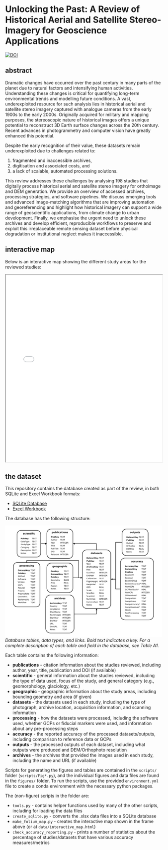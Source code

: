 # Unlocking the Past: A Review of Historical Aerial and Satellite Stereo-Imagery for Geoscience Applications

[![DOI](https://zenodo.org/badge/485547421.svg)](https://zenodo.org/badge/latestdoi/485547421)

## abstract

Dramatic changes have occurred over the past century in many parts of the planet due to natural factors and intensifying
human activities. Understanding these changes is critical for quantifying long-term environmental trends and modelling
future conditions. A vast, underexploited resource for such analysis lies in historical aerial and satellite stereo
imagery captured with analogue cameras from the early 1900s to the early 2000s. Originally acquired for military and
mapping purposes, the stereoscopic nature of historical images offers a unique potential to reconstruct 3D Earth surface
changes across the 20th century. Recent advances in photogrammetry and computer vision have greatly enhanced this
potential.

Despite the early recognition of their value, these datasets remain underexploited due to challenges related to:
  1) fragmented and inaccessible archives,
  2) digitisation and associated costs, and
  3) a lack of scalable, automated processing solutions.

This review addresses these challenges by analysing 198 studies that digitally process historical aerial and satellite
stereo imagery for orthoimage and DEM generation. We provide an overview of accessed archives, processing strategies, 
and software pipelines. We discuss emerging tools and advanced image-matching algorithms that are improving automation
and georeferencing and highlight how historical imagery can support a wide range of geoscientific applications, from
climate change to urban development. Finally, we emphasise the urgent need to unlock these archives and develop
efficient, reproducible workflows to preserve and exploit this irreplaceable remote sensing dataset before physical
degradation or institutional neglect makes it inaccessible.

## interactive map

Below is an interactive map showing the different study areas for the reviewed studies:

<iframe src="data/interactive_map.html" height="600px" width="100%"></iframe>

## the dataset

This repository contains the database created as part of the review, in both SQLite and Excel Workbook formats:

- [SQLite Database](data/Historic_Air_Photos.db)
- [Excel Workbook](data/Review_Historic_Air_Photos.xlsx)

The database has the following structure:

![Database](figures/FigA4_DatabaseDiagram.png)
*Database tables, data types, and links. Bold text indicates a key. For a complete description of each table and
field in the database, see Table A1.*

Each table contains the following information:

- **publications** - citation information about the studies reviewed, including author, year, title, publication
  and DOI (if available)  
- **scientific** - general information about the studies reviewed, including the type of data used, focus of the study,
  and general category (e.g., geomorphology, glaciology, etc.)
- **geographic** - geographic information about the study areas, including bounding geometry and area (if given)
- **datasets** - the datasets used in each study, including the type of photograph, archive location,
  acquisition information, and scanning information
- **processing** - how the datasets were processed, including the software used, whether GCPs or
  fiducial markers were used, and information about any pre-processing steps
- **accuracy** - the reported accuracy of the processed datasets/outputs, including comparison to reference data or GCPs
- **outputs** - the processed outputs of each dataset, including what outputs were produced and DEM/Orthophoto resolution
- **archives** - the archives that provided the images used in each study, including the name and URL (if available)

Scripts for generating the figures and tables are contained in the `scripts/` folder (`scripts/Fig*.py`), and the individual 
figures and data files are found in the `figures/` folder. To run the scripts, use the provided `environment.yml` file 
to create a conda environment with the necessary python packages.

The (non-figure) scripts in the folder are:

- `tools.py` - contains helper functions used by many of the other scripts, including for loading the data files
- `create_sqlite.py` - converts the .xlsx data files into a SQLite database
- `make_folium_map.py` - creates the interactive map shown in the frame above (or at `data/interactive_map.html`)
- `check_accuracy_reporting.py` - prints a number of statistics about the percentage of studies/datasets that have
  various accuracy measures/metrics
